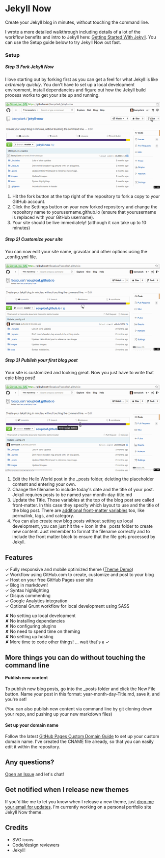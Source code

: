 # Jekyll Now

Create your Jekyll blog in minutes, without touching the command line.

I wrote a more detailed walkthrough including details of a lot of the workflow benefits and intro to Jekyll here: [Getting Started With Jekyll](#). You can use the Setup guide below to try Jekyll Now out fast. 

### Setup

##### Step 1) Fork Jekyll Now

I love starting out by forking first as you can get a feel for what Jekyll is like _extremely quickly_. You don't have to set up a local development environment, install dependancies and figure out how the Jekyll build process works to get your site up and running.

![Step 1](/images/step1.gif "Step 1")

1. Hit the fork button at the top right of the repository to fork a copy to your GitHub account.
2. Click the Settings button on your new forked repository and change the repository name to yourusername.github.io (ensure that yourusername is replaced with your GitHub username).
3. Your site should be live immediately! (although it can take up to 10 minutes)

##### Step 2) Customize your site

You can now edit your site name, gravatar and other options using the _config.yml file. 

![Step 2](/images/step2.gif "Step 2")

##### Step 3) Publish your first blog post

Your site is customized and looking great. Now you just have to write that epic blog post!

![Step 3](/images/step3.gif "Step 3")

1. Edit the Hello World post in the _posts folder, deleting the placeholder content and entering your own.
2. Change the filename to include today's date and the title of your post. Jekyll requires posts to be named year-month-day-title.md
3. Update the Title. Those variables at the top of the blog post are called front-matter. In this case they specify which layout to use and the title of the blog post. There are [additional front-matter variables](http://jekyllrb.com/docs/frontmatter/) too, like permalink, tags, and category.
4. You can also create new blog posts without setting up local development, you can just hit the + icon in the _posts folder to create new content. Just remember to format the filename correctly and to include the front matter block to ensure that the file gets processed by Jekyll. 

## Features

✓ Fully responsive and mobile optimized theme ([Theme Demo](http://jekyllkickstart.com))  
✓ Workflow using GitHub.com to create, customize and post to your blog  
✓ Host on your free GitHub Pages user site  
✓ Blog in markdown!  
✓ Syntax highlighting  
✓ Disqus commenting  
✓ Google Analytics integration  
✓ Optional Grunt workflow for local development using SASS  

✘ No setting up local development  
✘ No installing dependancies  
✘ No configuring plugins  
✘ No need to spend time on theming  
✘ No setting up hosting  
✘ More time to code other things! ... wait that's a ✓  

## More things you can do without touching the command line

#### Publish new content

To publish new blog posts, go into the _posts folder and click the New File button. Name your post in this format: year-month-day-Title.md, save it, and you're set! 

(You can also publish new content via command line by git cloning down your repo, and pushing up your new markdown files)

#### Set up your domain name

Follow the latest [GitHub Pages Custom Domain Guide](https://help.github.com/articles/setting-up-a-custom-domain-with-pages) to set up your custom domain name. I've created the CNAME file already, so that you can easily edit it within the repository.

## Any questions?

[Open an Issue](https://github.com/barryclark/jekyll-now/issues/new) and let's chat!

## Get notified when I release new themes

If you'd like me to let you know when I release a new theme, just [drop me your email for updates](http://getresponse.com). I'm currently working on a personal portfolio site Jekyll Now theme.

## Credits

- SVG icons
- Code/design reviewers
- Jekyll!